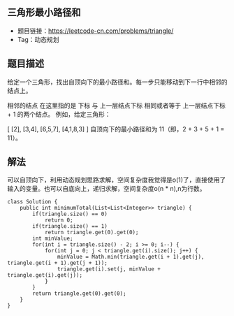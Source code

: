 ## 三角形最小路径和

- 题目链接：https://leetcode-cn.com/problems/triangle/
- Tag：动态规划

## 题目描述
给定一个三角形，找出自顶向下的最小路径和。每一步只能移动到下一行中相邻的结点上。

相邻的结点 在这里指的是 下标 与 上一层结点下标 相同或者等于 上一层结点下标 + 1 的两个结点。
例如，给定三角形：

[
     [2],
    [3,4],
   [6,5,7],
  [4,1,8,3]
]
自顶向下的最小路径和为 11（即，2 + 3 + 5 + 1 = 11）。

## 解法
可以自顶向下，利用动态规划思路求解，空间复杂度我觉得是o(1)了，直接使用了输入的变量。也可以自底向上，递归求解，空间复杂度o(n * n),n为行数。
```
class Solution {
    public int minimumTotal(List<List<Integer>> triangle) {
        if(triangle.size() == 0)
            return 0;
        if(triangle.size() == 1)
            return triangle.get(0).get(0);
        int minValue;
        for(int i = triangle.size() - 2; i >= 0; i--) {
            for(int j = 0; j < triangle.get(i).size(); j++) {
                minValue = Math.min(triangle.get(i + 1).get(j), triangle.get(i + 1).get(j + 1));
                triangle.get(i).set(j, minValue + triangle.get(i).get(j));
            }
        }
        return triangle.get(0).get(0);
    }
}
```